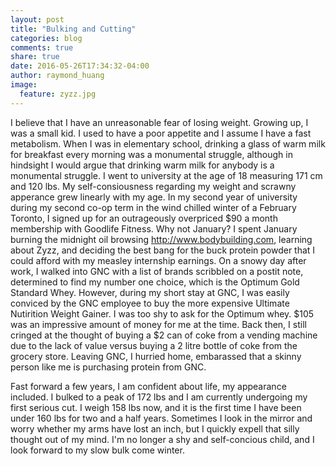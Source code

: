 ```yaml
---
layout: post
title: "Bulking and Cutting"
categories: blog
comments: true
share: true
date: 2016-05-26T17:34:32-04:00
author: raymond_huang
image:
  feature: zyzz.jpg
---
```


I believe that I have an unreasonable fear of losing weight. Growing up, I was a small kid. I used to have a poor appetite and I assume I have a fast metabolism. When I was in elementary school, drinking a glass of warm milk for breakfast every morning was a monumental struggle, although in hindsight I would argue that drinking warm milk for anybody is a monumental struggle. I went to university at the age of 18 measuring 171 cm and 120 lbs. My self-consiousness regarding my weight and scrawny apperance grew linearly with my age. In my second year of university during my second co-op term in the wind chilled winter of a February Toronto, I signed up for an outrageously overpriced $90 a month membership with Goodlife Fitness. Why not January? I spent January burning the midnight oil browsing http://www.bodybuilding.com, learning about Zyzz, and deciding the best bang for the buck protein powder that I could afford with my measley internship earnings. On a snowy day after work, I walked into GNC with a list of brands scribbled on a postit note, determined to find my number one choice, which is the Optimum Gold Standard Whey. However, during my short stay at GNC, I was easily conviced by the GNC employee to buy the more expensive Ultimate Nutirition Weight Gainer. I was too shy to ask for the Optimum whey. $105 was an impressive amount of money for me at the time. Back then, I still cringed at the thought of buying a $2 can of coke from a vending machine due to the lack of value versus buying a 2 litre bottle of coke from the grocery store. Leaving GNC, I hurried home, embarassed that a skinny person like me is purchasing protein from GNC.

Fast forward a few years, I am confident about life, my appearance included. I bulked to a peak of 172 lbs and I am currently undergoing my first serious cut. I weigh 158 lbs now, and it is the first time I have been under 160 lbs for two and a half years. Sometimes I look in the mirror and worry whether my arms have lost an inch, but I quickly expell that silly thought out of my mind. I'm no longer a shy and self-concious child, and I look forward to my slow bulk come winter.

